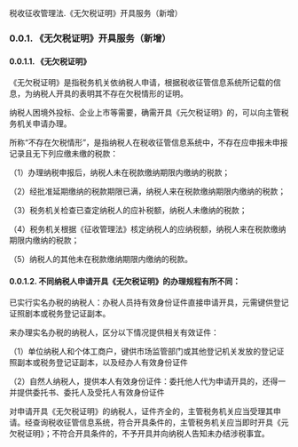 税收征收管理法.《无欠税证明》开具服务（新增）

### 0.0.1. 《无欠税证明》开具服务（新增）

#### 0.0.1.1. 《无欠税证明》

《无欠税证明》是指税务机关依纳税人申请，根据税收征管信息系统所记载的信息，为纳税人开具的表明其不存在欠税情形的证明。

纳税人困境外投标、企业上市等需要，确需开具《元欠税证明》的，可以向主管税务机关申请办理。

所称“不存在欠税情形”，是指纳税人在税收征管信息系统中，不存在应申报未申报记录且无下列应缴未缴的税款：

（1）办理纳税申报后，纳税人未在税款缴纳期限内缴纳的税款；

（2）经批准延期缴纳的税款期限已满，纳税人来在税款缴纳期限内缴纳的税款；

（3）税务机关检查已查定纳税人的应补税额，纳税人未缴纳的税款；

（4）税务机关根据《征收管理法》核定纳税人的应纳税额，纳税人来在税款缴纳期限内缴纳的税款；

（5）纳税人的其他未在税款缴纳期限内缴纳的税款。

#### 0.0.1.2. 不同纳税人申请开具《无欠税证明》的办理规程有所不同：

已实行实名办税的纳税人：办税人员持有效身份证件直接申请开具，元需键供登记证照剧本或税务登记证副本。

来办理实名办税的纳税人，区分以下情况提供相关有效证件：

（1）单位纳税人和个体工商户，键供市场监管部门或其他登记机关发放的登记证照副本或税务登记证副本，以及经办人有效身份证件

（2）自然人纳税人，提供本人有效身份证件：委托他人代为申请开具的，还得一并提供委托书、委托人及受托人有效身份证件

对申请开具《无欠税证明》的纳税人，证件齐全的，主管税务机关应当受理其申请。经查询税收征管信息系统，符合开具条件的，主管税务机关应当即时开具《元欠税证明》；不符合开具条件的，不予开具并向纳税人告知未办结涉税事宜。
